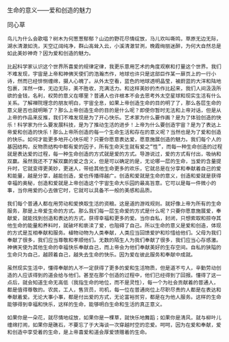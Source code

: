 生命的意义——爱和创造的魅力

同心草


    鸟儿为什么会歌唱？树木为何葱葱郁郁？山边的野花尽情绽放，马儿欢叫嘶鸣，草原无边无际，湖水清澈如洗，天空辽阔纯净，群山高耸入云，小溪清澈甘洌，晚霞绚丽迷醉，为何大自然总是如此美妙神奇？因为爱和创造的魅力。

    比起科学家认识这个世界所喜爱的规律定律，我更乐意用艺术的角度观察和打量这个世界。我们不难发现，宇宙是上帝和神佛天使们的浩瀚杰作，地球也许只是这部巨作某一扉页上的一行小诗，然而已经悱恻缠绵，摄人心魄了。从外太空看，蓝色的地球透明晶莹，被蔚蓝的大洋和陆地包裹，浑然一体，无边无际，美不胜收，充满活力。和这样美妙的杰作比起来，我们人间汲汲所欲的金钱，名利，权势的意义在哪里？普通人也许根本不会去思考外太空星球和现实生活有什么关系。了解禅院理念的朋友明白，宇宙全息，如果上帝创造生命的目的明了了，那么各层生命的意义是否也就明晰了？那么上帝创造生命的目的是什么呢？即使你暂时无法和上帝对话，但是从上帝的作品来反推，我们不难发现是为了开心快乐。艺术家为什么要作画？是为了体验创造的快乐！科学家为什么要发展科技，是为了推动生活的进步！上帝为什么要创造宇宙？是为了表达上帝爱和创造的快乐！那么上帝所创造的每一个生命生活和存在的意义呢？当然也是为了爱和创造的快乐。如何才能更多地开心快乐呢？只要你愿意表达爱，愿意施展创造的魅力。我们每个人的基因结构，反物质结构中都有爱的因子，所有生命天生就有爱之“性”，而每一种生命创造的过程就是表达爱的过程，每一种生命创造的方式就是爱的方式。导游说过，爱的方式有付出，吸纳和双赢。虽然我还不了解双赢的爱之含义，但是可以确定的是，无论哪一层的生命，当爱的含量提升时，它就变得更美妙，更迷人，带给其他生命更多的欢乐，它就总是在分享和奉献着自己的爱和能量，越是分享，越能创造，爱也传播得越广。创造和爱就是生命的意义，创造和爱就是获得幸福的奥秘，创造和爱就是上帝创造这个宇宙生命大乐园的最高旨意。它可以是每一件微小的事，当你用爱的心去做它时，它就可以具备不一般的美感和品质。

    我们每个普通人都在用劳动和爱换取生活的资粮。这是道的游戏规则。就好像上帝为所有的生命服务，那是上帝爱生命的方式。那么我们每一层生命爱的方式是什么呢？只要你愿意施展爱，奉献爱，就能找到创造和表达的方式，获得幸福和更多的爱。当你自私，封闭，只想索取和掠夺其他生命的能量和养料时，就破坏和亵渎了爱，也阻碍了自己。所以生命的意义是爱和创造，体现的方式是互相奉献和服务。植物动物为人类奉献，人类应当回馈爱护和珍惜给他们。父母为我们奉献了很多，我们应当尊敬和孝顺他们。无数的陌生人为我们奉献了很多，我们应当心存感激。神佛天使为其他生命的幸福快乐奉献自己，而上帝会为他们奉献美好的生存空间。自私的狭隘的生命只为自己，越顾着自己，越失去生命的快乐。因为爱在彼此服务和奉献中成就。

    虽然现实生活中，懂得奉献的人不一定获得了更多的爱和生活物质，但是道不亏人，辛勤劳动创造的人应该得到的道会给与他们。甚至在那个创造的过程中，他们已经得到了回报。懂得了这一点后，就会知道生命无高低（我指生命的地位，而不是灵性），每一个为社会贡献着的普通人，都是值得尊敬的。农民，工人，售货员，司机，每一位在普通岗位上尽职尽责的人都是在表达和奉献着爱。无论大事小事，都是付出爱的方式，无论富裕贫穷，都是在为他人服务。这样的生命能够得到幸福和快乐，这样的生命，能够明白生命和生活的真正意义。

    如果你是一朵花，就尽情地绽放，如果你是一棵草，就快乐地舞蹈；如果你是清风，就与柳叶儿缠绵打闹，如果你是礁石，不要忘了于大海谈一次穿越时空的恋爱。呵呵，因为在爱和奉献，爱和创造中享受着的生命，是上帝喜爱和道会厚爱馈赠着的生命。



